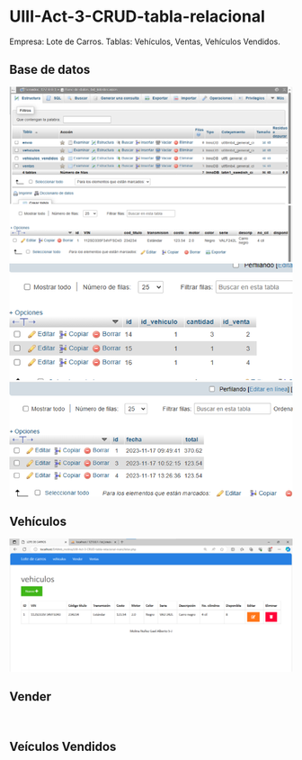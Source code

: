 # UIII-Act-3-CRUD-tabla-relacional
Empresa: Lote de Carros. Tablas: Vehículos, Ventas, Vehículos Vendidos.

## Base de datos 
![](https://github.com/GMNunez20/UIII-Act-3-CRUD-tabla-relacional/blob/main/11.png)
![](https://github.com/GMNunez20/UIII-Act-3-CRUD-tabla-relacional/blob/main/12.png)
![](https://github.com/GMNunez20/UIII-Act-3-CRUD-tabla-relacional/blob/main/13.png)
![](https://github.com/GMNunez20/UIII-Act-3-CRUD-tabla-relacional/blob/main/14.png)

## Vehículos
![](https://github.com/GMNunez20/UIII-Act-3-CRUD-tabla-relacional/blob/main/15.png)

## Vender
![]()
![]()

## Veículos Vendidos
![]()
![]()
![]()

